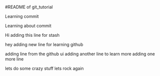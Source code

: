 #README of git_tutorial

Learning commit

Learning about commit

Hi adding this line for stash

hey adding new line for learning github

adding line from the github ui
adding another line to learn more
adding one more line

lets do some crazy stuff
lets rock again
